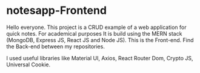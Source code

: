 # notesapp-Frontend

Hello everyone.
This project is a CRUD example of a web application for quick notes. For academical purposes
It is build using the MERN stack (MongoDB, Express JS, React JS and Node JS).
This is the Front-end.
Find the Back-end between my repositories.

I used useful libraries like Material UI, Axios, React Router Dom, Crypto JS, Universal Cookie.
